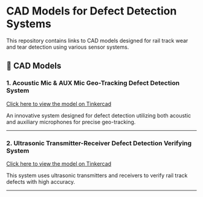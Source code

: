 # CAD Models for Defect Detection Systems

This repository contains links to CAD models designed for rail track wear and tear detection using various sensor systems.

## 📂 CAD Models

### 1. Acoustic Mic & AUX Mic Geo-Tracking Defect Detection System
<a href="https://www.tinkercad.com/things/2UOgYSBc0pL-acoustic-mic-aux-mic-geo-tracking-defect-detection-system?sharecode=t7Cl9CB0puufQ7OUfeHj0PJhTP1noBdmY2DmjV8xogA" target="_blank">Click here to view the model on Tinkercad</a>

An innovative system designed for defect detection utilizing both acoustic and auxiliary microphones for precise geo-tracking.

---

### 2. Ultrasonic Transmitter-Receiver Defect Detection Verifying System
<a href="https://www.tinkercad.com/things/jlbW1u8U0sm-ultrasonic-transmitter-receiver-defect-detection-verifying-syst?sharecode=IHqeQRYft3Sh_H7vds6x2g0W31OGxgIXeP10PK3jnBs" target="_blank">Click here to view the model on Tinkercad</a>

This system uses ultrasonic transmitters and receivers to verify rail track defects with high accuracy.

---
